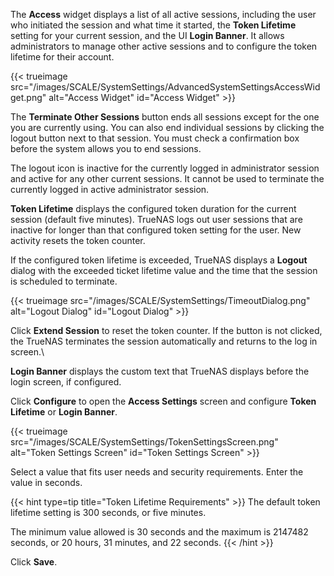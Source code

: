 &NewLine;

The **Access** widget displays a list of all active sessions, including the user who initiated the session and what time it started, the **Token Lifetime** setting for your current session, and the UI **Login Banner**.
It allows administrators to manage other active sessions and to configure the token lifetime for their account.

{{< trueimage src="/images/SCALE/SystemSettings/AdvancedSystemSettingsAccessWidget.png" alt="Access Widget" id="Access Widget" >}}

The **Terminate Other Sessions** button ends all sessions except for the one you are currently using.
You can also end individual sessions by clicking the logout <span class="iconify" data-icon="bi:box-arrow-in-right"></span> button next to that session.
You must check a confirmation box before the system allows you to end sessions.

The logout icon is inactive for the currently logged in administrator session and active for any other current sessions.
It cannot be used to terminate the currently logged in active administrator session.

**Token Lifetime** displays the configured token duration for the current session (default five minutes).
TrueNAS logs out user sessions that are inactive for longer than that configured token setting for the user.
New activity resets the token counter.

If the configured token lifetime is exceeded, TrueNAS displays a **Logout** dialog with the exceeded ticket lifetime value and the time that the session is scheduled to terminate.

{{< trueimage src="/images/SCALE/SystemSettings/TimeoutDialog.png" alt="Logout Dialog" id="Logout Dialog" >}}

Click **Extend Session** to reset the token counter.
If the button is not clicked, the TrueNAS terminates the session automatically and returns to the log in screen.\

**Login Banner** displays the custom text that TrueNAS displays before the login screen, if configured.

Click **Configure** to open the **Access Settings** screen and configure **Token Lifetime** or **Login Banner**.

{{< trueimage src="/images/SCALE/SystemSettings/TokenSettingsScreen.png" alt="Token Settings Screen" id="Token Settings Screen" >}}

Select a value that fits user needs and security requirements.
Enter the value in seconds.

{{< hint type=tip title="Token Lifetime Requirements" >}}
The default token lifetime setting is 300 seconds, or five minutes.

The minimum value allowed is 30 seconds and the maximum is 2147482 seconds, or 20 hours, 31 minutes, and 22 seconds.
{{< /hint >}}

Click **Save**.
